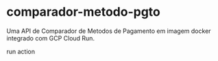 # comparador-metodo-pgto
Uma API de Comparador de Metodos de Pagamento em imagem docker integrado com GCP Cloud Run.

run action
